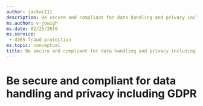 ```yaml
---
author: jackwi111
description: Be secure and compliant for data handling and privacy including GDPR
ms.author: v-jowigh
ms.date: 02/25/2019
ms.service:
 - d365-fraud-protection
ms.topic: conceptual
title: Be secure and compliant for data handling and privacy including GDPR
---
```



# Be secure and compliant for data handling and privacy including GDPR

